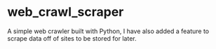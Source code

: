 # web_crawl_scraper
A simple web crawler built with Python, I have also added a feature to scrape data off of sites to be stored for later.
